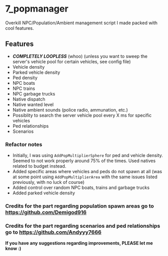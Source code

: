 # 7_popmanager
Overkill NPC/Population/Ambient management script I made packed with cool features.

## Features
- ***COMPLETELY LOOPLESS*** (whoo) (unless you want to sweep the server's vehicle pool for certain vehicles, see config file)
- Vehicle density
- Parked vehicle density
- Ped density
- NPC boats
- NPC trains
- NPC garbage trucks
- Native dispatch
- Native wanted level
- Native ambient sounds (police radio, ammunation, etc.)
- Possiblity to search the server vehicle pool every X ms for specific vehicles
- Ped relationships
- Scenarios

### Refactor notes
- Initially, I was using `AddPopMultiplierSphere` for ped and vehicle density. Seemed to not work properly around 75% of the times. Used natives related to budget instead.
- Added specific areas where vehicles and peds do not spawn at all (was at some point using `AddPopMultiplierArea` with the same issues listed previously, with no luck of course)
- Added control over random NPC boats, trains and garbage trucks
- Added parked vehicle density

### Credits for the part regarding population spawn areas go to https://github.com/Demigod916 ###
### Credits for the part regarding scenarios and ped relationships go to https://github.com/Andyyy7666 ###

**If you have any suggestions regarding improvements, PLEASE let me know :)**
